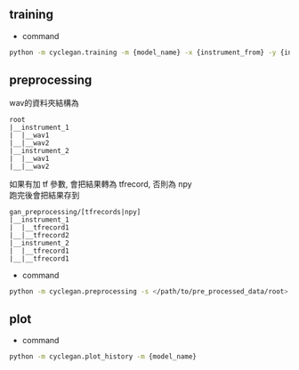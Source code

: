 
## training
* command
```sh
python -m cyclegan.training -m {model_name} -x {instrument_from} -y {instrument_to}
```
## preprocessing
wav的資料夾結構為
```
root
|__instrument_1
|  |__wav1
|__|__wav2
|__instrument_2
|  |__wav1
|__|__wav2
```
如果有加 tf 參數, 會把結果轉為 tfrecord, 否則為 npy\
跑完後會把結果存到
```
gan_preprocessing/[tfrecords|npy]
|__instrument_1
|  |__tfrecord1
|__|__tfrecord2
|__instrument_2
|  |__tfrecord1
|__|__tfrecord1
```
* command
```sh
python -m cyclegan.preprocessing -s </path/to/pre_processed_data/root> [--batch_size] [-tf]
```
## plot
* command
```sh
python -m cyclegan.plot_history -m {model_name}
```
